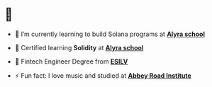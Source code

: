 <h1 align="left">👋</h1>

- 🔭 I’m currently learning to build Solana programs at **[Alyra school](https://www.alyra.fr)**

- 🌱 Certified learning **Solidity** at **[Alyra school](https://www.alyra.fr)**

- 🌱 Fintech Engineer Degree from **[ESILV](https://www.usinenouvelle.com/comparatif-des-ecoles-d-ingenieurs-2024)**

- ⚡ Fun fact: I love music and studied at **[Abbey Road Institute](https://abbeyroadinstitute.fr)**


